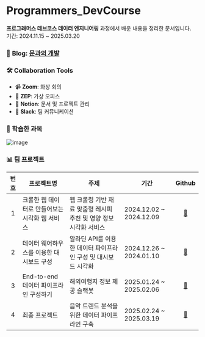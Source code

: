 # Programmers_DevCourse
**프로그래머스 데브코스 데이터 엔지니어링** 과정에서 배운 내용을 정리한 문서입니다. <br>
기간: 2024.11.15 ~ 2025.03.20 <br>

### 📖 **Blog:** [문과의 개발](https://9idryd.tistory.com/) 

### 🛠 Collaboration Tools  
- 📹 **Zoom**: 화상 회의  
- 🏢 **ZEP**: 가상 오피스  
- 📝 **Notion**: 문서 및 프로젝트 관리  
- 💬 **Slack**: 팀 커뮤니케이션 

### 📝 학습한 과목
![image](https://github.com/user-attachments/assets/6d24f76e-dba4-4214-a8f2-5be9d69c68bc)

### 📊 팀 프로젝트

|번호|프로젝트명 |주제 |기간 |Github |
|:---:|------------|------------------------------------------------------|-----------------|:--------------------------------:|
|1| 크롤한 웹 데이터로 만들어보는 시각화 웹 서비스 | 웹 크롤링 기반 재료 맞춤형 레시피 추천 및 영양 정보 시각화 서비스 | 2024.12.02 ~ 2024.12.09 |[🔗](https://github.com/Yun024/recipe_finder)|
|2| 데이터 웨어하우스를 이용한 대시보드 구성 | 알라딘 API를 이용한 데이터 파이프라인 구성 및 대시보드 시각화 | 2024.12.26 ~ 2024.01.10 |[🔗](https://github.com/Yun024/aladin-data-pipeline)|
|3| End-to-end 데이터 파이프라인 구성하기 | 해외여행지 정보 제공 슬랙봇 | 2025.01.24 ~ 2025.02.06 |[🔗](https://github.com/Yun024/travel-slackbot)|
|4| 최종 프로젝트 | 음악 트렌드 분석을 위한 데이터 파이프라인 구축 | 2025.02.24 ~ 2025.03.19 | [🔗](https://github.com/DEV-S4tify/S4tify)|



